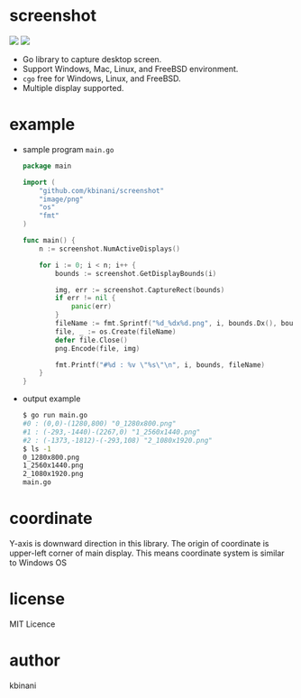 screenshot
==========

[![](https://img.shields.io/badge/godoc-reference-5272B4.svg)](https://godoc.org/github.com/kbinani/screenshot)
[![](https://img.shields.io/badge/license-MIT-428F7E.svg?style=flat)](https://github.com/kbinani/screenshot/blob/master/LICENSE)

* Go library to capture desktop screen.
* Support Windows, Mac, Linux, and FreeBSD environment.
* `cgo` free for Windows, Linux, and FreeBSD.
* Multiple display supported.

example
=======

* sample program `main.go`

	```go
	package main

	import (
		"github.com/kbinani/screenshot"
		"image/png"
		"os"
		"fmt"
	)

	func main() {
		n := screenshot.NumActiveDisplays()

		for i := 0; i < n; i++ {
			bounds := screenshot.GetDisplayBounds(i)

			img, err := screenshot.CaptureRect(bounds)
			if err != nil {
				panic(err)
			}
			fileName := fmt.Sprintf("%d_%dx%d.png", i, bounds.Dx(), bounds.Dy())
			file, _ := os.Create(fileName)
			defer file.Close()
			png.Encode(file, img)

			fmt.Printf("#%d : %v \"%s\"\n", i, bounds, fileName)
		}
	}
	```

* output example
	
	```bash
	$ go run main.go
	#0 : (0,0)-(1280,800) "0_1280x800.png"
	#1 : (-293,-1440)-(2267,0) "1_2560x1440.png"
	#2 : (-1373,-1812)-(-293,108) "2_1080x1920.png"
	$ ls -1
	0_1280x800.png
	1_2560x1440.png
	2_1080x1920.png
	main.go
	```

coordinate
=================
Y-axis is downward direction in this library. The origin of coordinate is upper-left corner of main display. This means coordinate system is similar to Windows OS

license
=======

MIT Licence

author
======

kbinani
